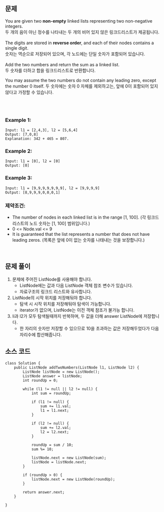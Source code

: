## 문제
You are given two <b>non-empty</b> linked lists representing two non-negative integers.  
두 개의 음이 아닌 정수를 나타내는 두 개의 비어 있지 않은 링크드리스트가 제공됩니다.  
<br>
The digits are stored in <b>reverse order</b>, and each of their nodes contains a single digit.   
숫자는 역순으로 저장되어 있으며, 각 노드에는 단일 숫자가 포함되어 있습니다.  
<br>
Add the two numbers and return the sum as a linked list.  
두 숫자를 더하고 합을 링크드리스트로 반환합니다.

You may assume the two numbers do not contain any leading zero, except the number 0 itself.
두 숫자에는 숫자 0 자체를 제외하고는, 앞에 0이 포함되어 있지 않다고 가정할 수 있습니다.  

<br>
<br>

### Example 1:

~~~
Input: l1 = [2,4,3], l2 = [5,6,4]
Output: [7,0,8]
Explanation: 342 + 465 = 807.
~~~

### Example 2:  
~~~
Input: l1 = [0], l2 = [0]
Output: [0]  
~~~

### Example 3:
~~~
Input: l1 = [9,9,9,9,9,9,9], l2 = [9,9,9,9]
Output: [8,9,9,9,0,0,0,1]
 ~~~

### 제약조건:
- The number of nodes in each linked list is in the range [1, 100]. (각 링크드리스트의 노드 숫자는 [1, 100] 범위입니다.)
- 0 <= Node.val <= 9
- It is guaranteed that the list represents a number that does not have leading zeros. (목록은 앞에 0이 없는 숫자를 나태내는 것을 보장합니다.)


<br>

## 문제 풀이
1. 문제에 주어진 ListNode를 사용해야 합니다.
    - ListNode에는 값과 다음 ListNode 객체 참조 변수가 있습니다.
    - 자료구조의 링크드 리스트와 유사합니다.
2. ListNode의 시작 위치를 저장해둬야 합니다.
    - 탐색 시 시작 위치를 저장해둬야 탐색이 가능합니다.
    - iterator가 없으며, ListNode는 이전 객체 참조가 불가능 합니다.
3. li과 l2가 모두 탐색될때까지 반복하며, 두 값을 더해 answer ListNode에 저장합니다.
    - 한 자리의 숫자만 저장할 수 있으므로 10을 초과하는 값은 저장해두었다가 다음 자리수에 합산해줍니다.



## 소스 코드
~~~
class Solution {
    public ListNode addTwoNumbers(ListNode l1, ListNode l2) {
        ListNode listNode = new ListNode();
        ListNode answer = listNode;
        int roundUp = 0;

        while (l1 != null || l2 != null) {
            int sum = roundUp;

            if (l1 != null) {
                sum += l1.val;
                l1 = l1.next;
            }

            if (l2 != null) {
                sum += l2.val;
                l2 = l2.next;
            }

            roundUp = sum / 10;
            sum %= 10;

            listNode.next = new ListNode(sum);
            listNode = listNode.next;
        }

        if (roundUp > 0) {
            listNode.next = new ListNode(roundUp);
        }

        return answer.next;
    }
    
}
~~~